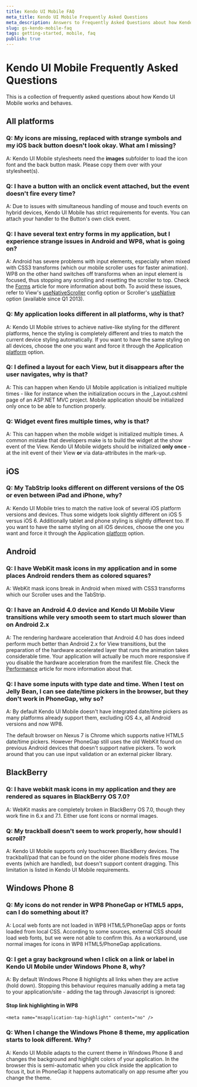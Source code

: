 ```yaml
---
title: Kendo UI Mobile FAQ
meta_title: Kendo UI Mobile Frequently Asked Questions
meta_description: Answers to Frequently Asked Questions about how Kendo UI Mobile works and behaves
slug: gs-kendo-mobile-faq
tags: getting-started, mobile, faq
publish: true
---
```


# Kendo UI Mobile Frequently Asked Questions

This is a collection of frequently asked questions about how Kendo UI Mobile works and behaves.

## All platforms

### Q: My icons are missing, replaced with strange symbols and my iOS back button doesn't look okay. What am I missing?

A: Kendo UI Mobile stylesheets need the **images** subfolder to load the icon font and the back button mask. Please copy them over with your stylesheet(s).

### Q: I have a button with an onclick event attached, but the event doesn't fire every time?

A: Due to issues with simultaneous handling of mouse and touch events on hybrid devices, Kendo UI Mobile has strict requirements for events.
You can attach your handler to the Button's own click event.

### Q: I have several text entry forms in my application, but I experience strange issues in Android and WP8, what is going on?

A: Android has severe problems with input elements, especially when mixed with CSS3 transforms (which our mobile scroller uses for faster animation).
WP8 on the other hand switches off transforms when an input element is focused, thus stopping any scrolling and resetting the scroller to top.
Check the [Forms](./getting-started/mobile/forms) article for more information about both. To avoid these issues, refer to View's [useNativeScroller](./api/mobile/view#configuration-useNativeScrolling)
config option or Scroller's [useNative](./api/mobile/scroller#configuration-useNative) option (available since Q1 2013).

### Q: My application looks different in all platforms, why is that?

A: Kendo UI Mobile strives to achieve native-like styling for the different platforms, hence the styling is completely different and tries to match the current device
styling automatically. If you want to have the same styling on all devices, choose the one you want and force it
through the Application [platform](./getting-started/mobile/application#force-ios-5-look) option.

### Q: I defined a layout for each View, but it disappears after the user navigates, why is that?

A: This can happen when Kendo UI Mobile application is initialized multiple times - like for instance when the initialization occurs
in the _Layout.cshtml page of an ASP.NET MVC project. Mobile application should be initialized only once to be able to function properly.

### Q: Widget event fires multiple times, why is that?

A: This can happen when the mobile widget is initialized multiple times. A common mistake that developers make is to build the widget at the show event of the View. Kendo UI Mobile widgets should be initialized **only once** - at the init event of their View **or** via data-attributes in the mark-up.

## iOS

### Q: My TabStrip looks different on different versions of the OS or even between iPad and iPhone, why?

A: Kendo UI Mobile tries to match the native look of several iOS platform versions and devices. Thus some widgets look slightly different on iOS 5 versus iOS 6.
Additionally tablet and phone styling is slightly different too. If you want to have the same styling on all iOS devices, choose the one you want and force it
through the Application [platform](./getting-started/mobile/application#force-ios-5-look) option.

## Android

### Q: I have WebKit mask icons in my application and in some places Android renders them as colored squares?

A: WebKit mask icons break in Android when mixed with CSS3 transforms which our Scroller uses and the TabStrip.

### Q: I have an Android 4.0 device and Kendo UI Mobile View transitions while very smooth seem to start much slower than on Android 2.x

A: The rendering hardware acceleration that Android 4.0 has does indeed perform much better than Android 2.x for View transitions, but the preparation of the hardware accelerated
layer that runs the animation takes considerable time. Your application will actually be much more responsive if you disable the hardware acceleration from the manifest file.
Check the [Performance](./getting-started/mobile/performance) article for more information about that.

### Q: I have some inputs with type date and time. When I test on Jelly Bean, I can see date/time pickers in the browser, but they don't work in PhoneGap, why so?

A: By default Kendo UI Mobile doesn't have integrated date/time pickers as many platforms already support them, excluding iOS 4.x, all Android versions and now WP8.

The default browser on Nexus 7 is Chrome which supports native HTML5 date/time pickers. However PhoneGap still uses the old WebKit found on previous Android devices that
doesn't support native pickers. To work around that you can use input validation or an external picker library.

## BlackBerry

### Q: I have webkit mask icons in my application and they are rendered as squares in BlackBerry OS 7.0?

A: WebKit masks are completely broken in BlackBerry OS 7.0, though they work fine in 6.x and 7.1. Either use font icons or normal images.

### Q: My trackball doesn't seem to work properly, how should I scroll?

A: Kendo UI Mobile supports only touchscreen BlackBerry devices. The trackball/pad that can be found on the older phone models fires mouse events (which are handled), but
doesn't support content dragging. This limitation is listed in Kendo UI Mobile requirements.

## Windows Phone 8

### Q: My icons do not render in WP8 PhoneGap or HTML5 apps, can I do something about it?

A: Local web fonts are not loaded in WP8 HTML5/PhoneGap apps or fonts loaded from local CSS. According to some sources,
external CSS should load web fonts, but we were not able to confirm this. As a workaround, use normal images for icons in WP8 HTML5/PhoneGap applications.

### Q: I get a gray background when I click on a link or label in Kendo UI Mobile under Windows Phone 8, why?

A: By default Windows Phone 8 highlights all links when they are active (hold down). Stopping this behaviour requires manually adding a meta tag to your application/site -
adding the tag through Javascript is ignored:

#### Stop link highlighting in WP8

    <meta name="msapplication-tap-highlight" content="no" />

### Q: When I change the Windows Phone 8 theme, my application starts to look different. Why?

A: Kendo UI Mobile adapts to the current theme in Windows Phone 8 and changes the background and highlight colors of your application. In the browser this is
semi-automatic when you click inside the application to focus it, but in PhoneGap it happens automatically on app resume after you change the theme.
